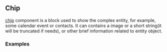 ## Chip

[chip](https://material.google.com/components/chips.html#chips-specs) component is a block used to show the complex entity, for example, some calendar event or contacts. It can contains a image or a short string(it will be truncated if needs), or other brief information related to entity object.

### Examples
